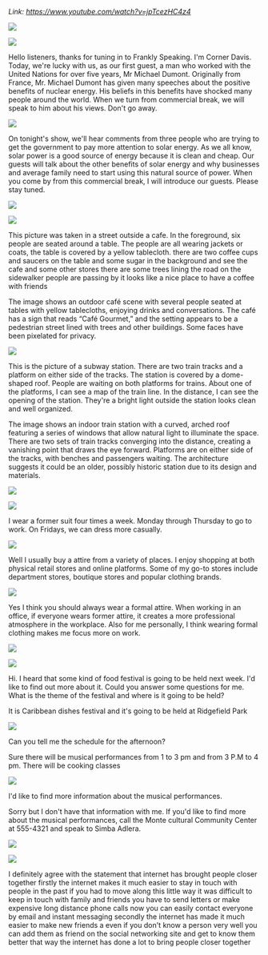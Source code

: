 _Link: https://www.youtube.com/watch?v=jpTcezHC4z4_

![](./Images/mock-test-12-1.png)

![](./Images/mock-test-12-2.png)

Hello listeners, thanks for tuning in to Frankly Speaking. I'm Corner Davis. Today, we're lucky with us, as our first guest, a man who worked with the United Nations for over five years, Mr Michael Dumont. Originally from France, Mr. Michael Dumont has given many speeches about the positive benefits of nuclear energy. His beliefs in this benefits have shocked many people around the world. When we turn from commercial break, we will speak to him about his views. Don't go away.

![](./Images/mock-test-12-3.png)

On tonight's show, we'll hear comments from three people who are trying to get the government to pay more attention to solar energy. As we all know, solar power is a good source of energy because it is clean and cheap. Our guests will talk about the other benefits of solar energy and why businesses and average family need to start using this natural source of power. When you come by from this commercial break, I will introduce our guests. Please stay tuned.

![](./Images/mock-test-12-4.png)

![](./Images/mock-test-12-5.png)

This picture was taken in a street outside a cafe. In the foreground, six people are seated around a table. The people are all wearing jackets or coats, the table is covered by a yellow tablecloth. there are two coffee cups and saucers on the table and some sugar in the background and see the cafe and some other stores there are some trees lining the road on the sidewalker people are passing by it looks like a nice place to have a coffee with friends

The image shows an outdoor café scene with several people seated at tables with yellow tablecloths, enjoying drinks and conversations. The café has a sign that reads “Café Gourmet,” and the setting appears to be a pedestrian street lined with trees and other buildings. Some faces have been pixelated for privacy.

![](./Images/mock-test-12-6.png)

This is the picture of a subway station. There are two train tracks and a platform on either side of the tracks. The station is covered by a dome-shaped roof. People are waiting on both platforms for trains. About one of the platforms, I can see a map of the train line. In the distance, I can see the opening of the station. They're a bright light outside the station looks clean and well organized.

The image shows an indoor train station with a curved, arched roof featuring a series of windows that allow natural light to illuminate the space. There are two sets of train tracks converging into the distance, creating a vanishing point that draws the eye forward. Platforms are on either side of the tracks, with benches and passengers waiting. The architecture suggests it could be an older, possibly historic station due to its design and materials.

![](./Images/mock-test-12-7.png)


![](./Images/mock-test-12-8.png)

I wear a former suit four times a week. Monday through Thursday to go to work. On Fridays, we can dress more casually.

![](./Images/mock-test-12-9.png)

Well I usually buy a attire from a variety of places. I enjoy shopping at both physical retail stores and online platforms. Some of my go-to stores include department stores, boutique stores and popular clothing brands. 

![](./Images/mock-test-12-10.png)

Yes I think you should always wear a formal attire. When working in an office, if everyone wears former attire, it creates a more professional atmosphere in the workplace. Also for me personally, I think wearing formal clothing makes me focus more on work.

![](./Images/mock-test-12-11.png)


![](./Images/mock-test-12-12.png)

Hi. I heard that some kind of food festival is going to be held next week. I'd like to find out more about it. Could you answer some questions for me. What is the theme of the festival and where is it going to be held?

It is Caribbean dishes festival and it's going to be held at Ridgefield Park

![](./Images/mock-test-12-13.png)

Can you tell me the schedule for the afternoon?

Sure there will be musical performances from 1 to 3 pm and from 3 P.M to 4 pm. There will be cooking classes

![](./Images/mock-test-12-14.png)

I'd like to find more information about the musical performances.

Sorry but I don't have that information with me. If you'd like to find more about the musical performances, call the Monte cultural Community Center at 555-4321 and speak to Simba Adlera.

![](./Images/mock-test-12-15.png)

![](./Images/mock-test-12-16.png)

I definitely agree with the statement that internet has brought people closer together firstly the internet makes it much easier to stay in touch with people in the past if you had to move along this little way it was difficult to keep in touch with family and friends you have to send letters or make expensive long distance phone calls now you can easily contact everyone by email and instant messaging secondly the internet has made it much easier to make new friends a even if you don't know a person very well you can add them as friend on the social networking site and get to know them better that way the internet has done a lot to bring people closer together

